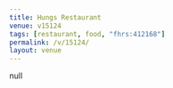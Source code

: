 ```yaml
---
title: Hungs Restaurant
venue: v15124
tags: [restaurant, food, "fhrs:412168"]
permalink: /v/15124/
layout: venue
---
```

null